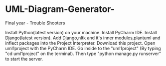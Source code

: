 # UML-Diagram-Generator-
Final year - Trouble Shooters 

Install Python(latest version) on your machine. Install PyCharm IDE. Install Django(latest version). Add Django,nltk and it's inner modules,plantuml and inflect packages into the Project Interpreter. Download this project. Open uml1project with the PyCharm IDE. Go inside to the "uml1project" (By typing "cd uml1project" on the terminal). Then type "python manage.py runserver" to start the server.
